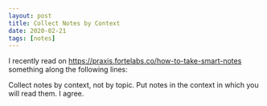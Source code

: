 ```yaml
---
layout: post
title: Collect Notes by Context
date: 2020-02-21
tags: [notes]
---
```

I recently read on <https://praxis.fortelabs.co/how-to-take-smart-notes> something along the
following lines:

Collect notes by context, not by topic. Put notes in the context in which you will read them.
I agree.